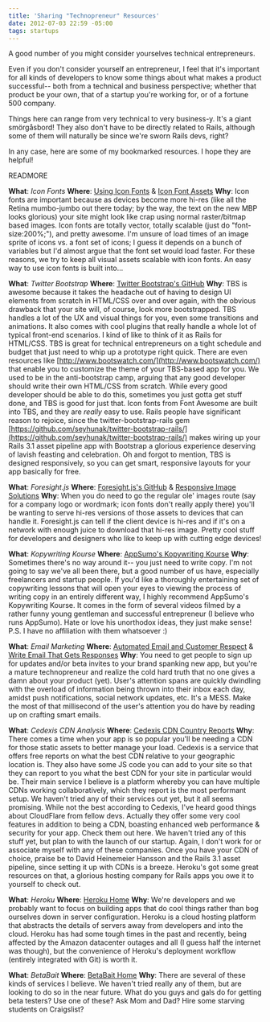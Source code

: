 ```yaml
---
title: 'Sharing "Technopreneur" Resources'
date: 2012-07-03 22:59 -05:00
tags: startups
---
```


A good number of you might consider yourselves technical entrepreneurs.

Even if you don't consider yourself an entrepreneur, I feel that it's important for all kinds of developers to know some things about what makes a product successful-- both from a technical and business perspective; whether that product be your own, that of a startup you're working for, or of a fortune 500 company.

Things here can range from very technical to very business-y. It's a giant smörgåsbord! They also don't have to be directly related to Rails, although some of them will naturally be since we're sworn Rails devs, right?

In any case, here are some of my bookmarked resources. I hope they are helpful!

READMORE

**What**: _Icon Fonts_
**Where**: [Using Icon Fonts](http://pictos.cc/articles/using-icon-fonts/) & [Icon Font Assets](http://css-tricks.com/flat-icons-icon-fonts/)
**Why**: Icon fonts are important because as devices become more hi-res (like all the Retina mumbo-jumbo out there today; by the way, the text on the new MBP looks glorious) your site might look like crap using normal raster/bitmap based images. Icon fonts are totally vector, totally scalable (just do "font-size:200%;"), and pretty awesome. I'm unsure of load times of an image sprite of icons vs. a font set of icons; I guess it depends on a bunch of variables but I'd almost argue that the font set would load faster. For these reasons, we try to keep all visual assets scalable with icon fonts. An easy way to use icon fonts is built into...

**What**: _Twitter Bootstrap_
**Where**: [Twitter Bootstrap's GitHub](http://twitter.github.com/bootstrap/)
**Why**: TBS is awesome because it takes the headache out of having to design UI elements from scratch in HTML/CSS over and over again, with the obvious drawback that your site will, of course, look more bootstrapped. TBS handles a lot of the UX and visual things for you, even some transitions and animations. It also comes with cool plugins that really handle a whole lot of typical front-end scenarios. I kind of like to think of it as Rails for HTML/CSS. TBS is great for technical entrepreneurs on a tight schedule and budget that just need to whip up a prototype right quick. There are even resources like [http://www.bootswatch.com/](http://www.bootswatch.com/) that enable you to customize the theme of your TBS-based app for you. We used to be in the anti-bootstrap camp, arguing that any good developer should write their own HTML/CSS from scratch. While every good developer should be able to do this, sometimes you just gotta get stuff done, and TBS is good for just that. Icon fonts from Font Awesome are built into TBS, and they are *really* easy to use. Rails people have significant reason to rejoice, since the twitter-bootstrap-rails gem [https://github.com/seyhunak/twitter-bootstrap-rails/](https://github.com/seyhunak/twitter-bootstrap-rails/) makes wiring up your Rails 3.1 asset pipeline app with Bootstrap a glorious experience deserving of lavish feasting and celebration. Oh and forgot to mention, TBS is designed responsively, so you can get smart, responsive layouts for your app basically for free.

**What**: _Foresight.js_
**Where**: [Foresight.js's GitHub](https://github.com/adamdbradley/foresight.js) & [Responsive Image Solutions](http://css-tricks.com/which-responsive-images-solution-should-you-use/)
**Why**: When you do need to go the regular ole' images route (say for a company logo or wordmark; icon fonts don't really apply there) you'll be wanting to serve hi-res versions of those assets to devices that can handle it. Foresight.js can tell if the client device is hi-res and if it's on a network with enough juice to download that hi-res image. Pretty cool stuff for developers and designers who like to keep up with cutting edge devices!

**What**: _Kopywriting Kourse_
**Where**: [AppSumo's Kopywriting Kourse](http://www.appsumo.com/copywriting-course/)
**Why**: Sometimes there's no way around it-- you just need to write copy. I'm not going to say we've all been there, but a good number of us have, especially freelancers and startup people. If you'd like a thoroughly entertaining set of copywriting lessons that will open your eyes to viewing the process of writing copy in an entirely different way, I highly recommend AppSumo's Kopywriting Kourse. It comes in the form of several videos filmed by a rather funny young gentleman and successful entrepreneur (I believe who runs AppSumo). Hate or love his unorthodox ideas, they just make sense! P.S. I have no affiliation with them whatsoever :)

**What**: _Email Marketing_
**Where**: [Automated Email and Customer Respect](http://blog.intercom.io/automated-emails-customer-respect/?utm_source=feedburner&utm_medium=feed&utm_campaign=Feed%3A+contrast%2Fblog+%28The+Intercom+Blog%29) & [Write Email That Gets Responses](http://feeds.gawker.com/~r/lifehacker/full/~3/l9TjQWhE1-Y/use-these-tips-to-write-email-that-actually-gets-responses)
**Why**: You need to get people to sign up for updates and/or beta invites to your brand spanking new app, but you're a mature technopreneur and realize the cold hard truth that no one gives a damn about your product (yet). User's attention spans are quickly dwindling with the overload of information being thrown into their inbox each day, amidst push notifications, social network updates, etc. It's a MESS. Make the most of that millisecond of the user's attention you do have by reading up on crafting smart emails.

**What**: _Cedexis CDN Analysis_
**Where**: [Cedexis CDN Country Reports](http://www.cedexis.com/country-reports/)
**Why**: There comes a time when your app is so popular you'll be needing a CDN for those static assets to better manage your load. Cedexis is a service that offers free reports on what the best CDN relative to your geographic location is. They also have some JS code you can add to your site so that they can report to you what the best CDN for your site in particular would be. Their main service I believe is a platform whereby you can have multiple CDNs working collaboratively, which they report is the most performant setup. We haven't tried any of their services out yet, but it all seems promising. While not the best according to Cedexis, I've heard good things about CloudFlare from fellow devs. Actually they offer some very cool features in addition to being a CDN, boasting enhanced web performance & security for your app. Check them out here. We haven't tried any of this stuff yet, but plan to with the launch of our startup. Again, I don't work for or associate myself with any of these companies. Once you have your CDN of choice, praise be to David Heinemeier Hansson and the Rails 3.1 asset pipeline, since setting it up with CDNs is a breeze. Heroku's got some great resources on that, a glorious hosting company for Rails apps you owe it to yourself to check out.

**What**: _Heroku_
**Where**: [Heroku Home](http://www.heroku.com/)
**Why**: We're developers and we probably want to focus on building apps that do cool things rather than bog ourselves down in server configuration. Heroku is a cloud hosting platform that abstracts the details of servers away from developers and into the cloud. Heroku has had some tough times in the past and recently, being affected by the Amazon datacenter outages and all (I guess half the internet was though), but the convenience of Heroku's deployment workflow (entirely integrated with Git) is worth it.

**What**: _BetaBait_
**Where**: [BetaBait Home](http://www.betabait.com/)
**Why**: There are several of these kinds of services I believe. We haven't tried really any of them, but are looking to do so in the near future. What do you guys and gals do for getting beta testers? Use one of these? Ask Mom and Dad? Hire some starving students on Craigslist?
